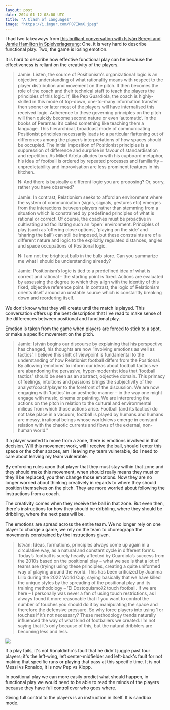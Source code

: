 ```yaml
---
layout: post
date: 2024-01-12 08:00 UTC
title: "A Clash of Languages"
image: "https://i.imgur.com/F07IKmX.jpeg"
---
```


I had two takeaways from [this brilliant conversation with István Beregi and Jamie Hamilton in Spielverlagerung](https://spielverlagerung.com/2024/01/10/protagonists-of-the-game-between-absolutism-and-relativism/): One, it is very hard to describe functional play. Two, the game is losing emotion.

<!---more--->

It is hard to describe how effective functional play can be because the effectiveness is reliant on the creativity of the players.

> Jamie: Listen, the source of Positionism’s organizational logic is an objective understanding of what rationality means with respect to the player distribution and movement on the pitch. It then becomes the role of the coach and their technical staff to teach the players the principles of this logic. If, like Pep Guardiola, the coach is highly-skilled in this mode of top-down, one-to-many information transfer then sooner or later most of the players will have internalised this received logic. Adherence to these governing principles on the pitch will then quickly become second nature or even ‘automatic’. In the books of Perarnau it’s called something like teaching them a language. This hierarchical, broadcast mode of communicating Positionist principles necessarily leads to a particular flattening out of differences among the player’s interpretations of how spaces should be occupied. The initial imposition of Positionist principles is a suppression of difference and surprise in favour of standardisation and repetition. As Mikel Arteta alludes to with his cupboard metaphor, his idea of football is ordered by repeated processes and familiarity – unpredictability and improvisation are less prominent features in his kitchen.
> 
> N: And there is basically a different logic you are proposing? Or, sorry, rather you have observed?
> 
> Jamie: In contrast, Relationism seeks to afford an environment where the system of communication (signs, signals, gestures etc) emerges from the interactions between players rather than stemming from a situation which is constrained by predefined principles of what is rational or correct. Of course, the coaches must be proactive in cultivating and facilitating such an ‘open’ environment. Principles of play (such as ‘offering close options’, ‘playing on the side’ and ‘sharing the ball’) can still be imposed, but these constraints are of a different nature and logic to the explicitly regulated distances, angles and space occupations of Positional logic.
> 
> N: I am not the brightest bulb in the bulb store. Can you summarize me what I should be understanding already?
> 
> Jamie: Positionism’s logic is tied to a predefined idea of what is correct and rational – the starting point is fixed. Actions are evaluated by assessing the degree to which they align with the identity of this fixed, objective reference point. In contrast, the logic of Relationism orients itself around an unstable source which is constantly breaking down and reordering itself.
> 

We don't know what they will create until the match is played. This conversation offers up the best description that I've read to make sense of the differences between positional and functional play.

Emotion is taken from the game when players are forced to stick to a spot, or make a specific movement on the pitch. 

> Jamie: István begins our discourse by explaining that his perspective has changed, his thoughts are now ‘involving emotions as well as tactics’. I believe this shift of viewpoint is fundamental to the understanding of how Relationist football differs from the Positional. By allowing ‘emotions’ to inform our ideas about football tactics we are abandoning the pervasive, hyper-modernist idea that ‘football tactics’ should be seen as an abstract, objective domain. This primacy of feelings, intuitions and passions brings the subjectivity of the analyst/coach/player to the forefront of the discussion. We are now engaging with ‘tactics’ in an aesthetic manner – in the way one might engage with music, cinema or painting. We are interpreting the actions on the pitch in relation to the cultural and environmental milieus from which those actions arise. Football (and its tactics) do not take place in a vacuum, football is played by humans and humans are messy, irrational beings whose worldviews emerge in constant relation with the chaotic currents and flows of the external, non-human world."

If a player wanted to move from a zone, there is emotions involved in that decision. Will this movement work, will I receive the ball, should I enter this space or the other spaces, am I leaving my team vulnerable, do I need to care about leaving my team vulnerable. 

By enforcing rules upon that player that they must stay within that zone and they should make this movement, when should really means they must or they'll be replaced, you then change those emotions. Now they are no longer worried about thinking creatively in regards to where they should position themselves on the pitch. They are more worried about following the instructions from a coach. 

The creativity comes when they receive the ball in that zone. But even then, there's instructions for how they should be dribbling, where they should be dribbling, where the next pass will be. 

The emotions are spread across the entire team. We no longer rely on one player to change a game, we rely on the team to choreograph the movements constrained by the instructions given. 

> István: Ideas, formations, principles always come up again in a circulative way, as a natural and constant cycle in different forms. Today’s football is surely heavily affected by Guardiola’s success from the 2010s based on the positional play – what we see is that a lot of teams are (trying) using these principles, creating a quite uniformed way of playing around the world. This has been criticized by Juanma Lillo during the 2022 World Cup, saying basically that we have killed the unique styles by the spreading of the positional play and its training methodology – ’El Dostoquismo’/2 touch football. If we are here – I personally was never a fan of using touch restrictions, as I always found it more reasonable that if you want to control the number of touches you should do it by manipulating the space and therefore the defensive pressure. So why force players into using 1 or touches if it’s not necessary? These methodology trends naturally influenced the way of what kind of footballers we created. I’m not saying that it’s only because of this, but the natural dribblers are becoming less and less.

![](https://i.imgur.com/1mXkWLq.gif)

If a play fails, it's not Ronaldinho's fault that he didn't juggle past four players; it's the left-wing, left center-midfielder and left-back's fault for not making that specific runs or playing that pass at this specific time. It is not Messi vs Ronaldo, it is now Pep vs Klopp.

In positional play we can more easily predict what should happen, in functional play we would need to be able to read the minds of the players because they have full control over who goes where.

Giving full control to the players is an instruction in itself. It is sandbox mode.
